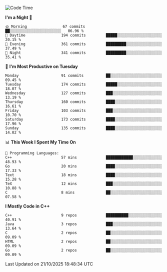 <!--START_SECTION:waka-->
![Code Time](http://img.shields.io/badge/Code%20Time-693%20hrs%207%20mins-blue)

**I'm a Night 🦉** 

```text
🌞 Morning                67 commits          ██░░░░░░░░░░░░░░░░░░░░░░░   06.96 % 
🌆 Daytime                194 commits         █████░░░░░░░░░░░░░░░░░░░░   20.15 % 
🌃 Evening                361 commits         █████████░░░░░░░░░░░░░░░░   37.49 % 
🌙 Night                  341 commits         █████████░░░░░░░░░░░░░░░░   35.41 % 
```
📅 **I'm Most Productive on Tuesday** 

```text
Monday                   91 commits          ██░░░░░░░░░░░░░░░░░░░░░░░   09.45 % 
Tuesday                  174 commits         █████░░░░░░░░░░░░░░░░░░░░   18.07 % 
Wednesday                127 commits         ███░░░░░░░░░░░░░░░░░░░░░░   13.19 % 
Thursday                 160 commits         ████░░░░░░░░░░░░░░░░░░░░░   16.61 % 
Friday                   103 commits         ███░░░░░░░░░░░░░░░░░░░░░░   10.70 % 
Saturday                 173 commits         ████░░░░░░░░░░░░░░░░░░░░░   17.96 % 
Sunday                   135 commits         ████░░░░░░░░░░░░░░░░░░░░░   14.02 % 
```


📊 **This Week I Spent My Time On** 

```text
💬 Programming Languages: 
C++                      57 mins             ████████████░░░░░░░░░░░░░   48.93 % 
Go                       20 mins             ████░░░░░░░░░░░░░░░░░░░░░   17.33 % 
Text                     18 mins             ████░░░░░░░░░░░░░░░░░░░░░   15.28 % 
TeX                      12 mins             ███░░░░░░░░░░░░░░░░░░░░░░   10.88 % 
C                        8 mins              ██░░░░░░░░░░░░░░░░░░░░░░░   07.58 % 
```

**I Mostly Code in C++** 

```text
C++                      9 repos             ██████████░░░░░░░░░░░░░░░   40.91 % 
Java                     3 repos             ███░░░░░░░░░░░░░░░░░░░░░░   13.64 % 
C                        2 repos             ██░░░░░░░░░░░░░░░░░░░░░░░   09.09 % 
HTML                     2 repos             ██░░░░░░░░░░░░░░░░░░░░░░░   09.09 % 
Go                       2 repos             ██░░░░░░░░░░░░░░░░░░░░░░░   09.09 % 
```




 Last Updated on 21/10/2025 18:48:34 UTC
<!--END_SECTION:waka-->
